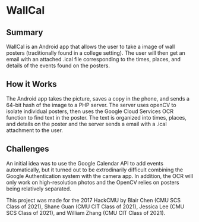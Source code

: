# WallCal

## Summary
WallCal is an Android app that allows the user to take a image of wall posters (traditionally found in a college setting). The user will then get an email with an attached .ical file corresponding to the times, places, and details of the events found on the posters.

## How it Works
The Android app takes the picture, saves a copy in the phone, and sends a 64-bit hash of the image to a PHP server. The server uses openCV to isolate individual posters, then uses the Google Cloud Services OCR function to find text in the poster. The text is organized into times, places, and details on the poster and the server sends a email with a .ical attachment to the user.

## Challenges
An initial idea was to use the Google Calendar API to add events automatically, but it turned out to be extrodinarily difficult combining the Google Authentication system with the camera app. In addition, the OCR will only work on high-resolution photos and the OpenCV relies on posters being relatively separated.

This project was made for the 2017 HackCMU by
Blair Chen (CMU SCS Class of 2021), Shane Guan (CMU CIT Class of 2021), Jessica Lee (CMU SCS Class of 2021), and William Zhang (CMU CIT Class of 2021).
